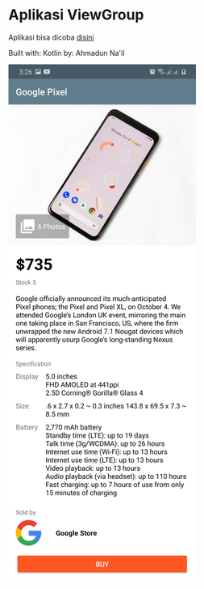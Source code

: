 # Aplikasi ViewGroup

Aplikasi bisa dicoba [disini](https://github.com/ahmaduunnail/ViewGroup/raw/master/release/app-release.apk)

Built with: Kotlin
by: Ahmadun Na'il

![1](https://github.com/ahmaduunnail/ViewGroup/blob/master/Screenshot_20200908-152601_Google%20Store.jpg?raw=true)
